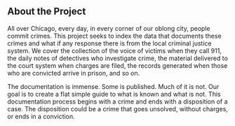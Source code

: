 ## About the Project

All over Chicago, every day, in every corner of our oblong city, people commit crimes. This project seeks to index the data that documents these crimes and what if any response there is from the local criminal justice system. We cover the collection of the voice of victims when they call 911, the daily notes of detectives who investigate crime, the material delivered to the court system when charges are filed, the records generated when those who are convicted arrive in prison, and so on.

The documentation is immense. Some is published. Much of it is not. Our goal is to create a flat simple guide to what is known and what is not. This documentation process begins with a crime and ends with a disposition of a case. The disposition could be a crime that goes unsolved, without charges, or ends in a conviction.